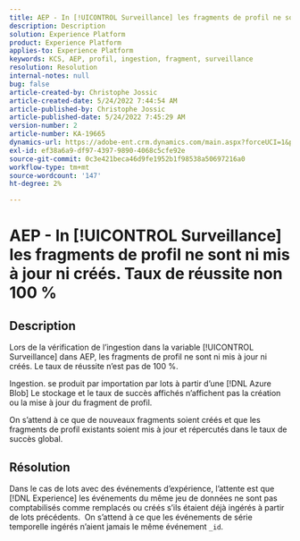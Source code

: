 ```yaml
---
title: AEP - In [!UICONTROL Surveillance] les fragments de profil ne sont ni mis à jour ni créés. Taux de réussite non 100 %
description: Description
solution: Experience Platform
product: Experience Platform
applies-to: Experience Platform
keywords: KCS, AEP, profil, ingestion, fragment, surveillance
resolution: Resolution
internal-notes: null
bug: false
article-created-by: Christophe Jossic
article-created-date: 5/24/2022 7:44:54 AM
article-published-by: Christophe Jossic
article-published-date: 5/24/2022 7:45:29 AM
version-number: 2
article-number: KA-19665
dynamics-url: https://adobe-ent.crm.dynamics.com/main.aspx?forceUCI=1&pagetype=entityrecord&etn=knowledgearticle&id=49b97160-35db-ec11-a7b6-0022480b01c6
exl-id: ef38a6a9-df97-4397-9890-4068c5cfe92e
source-git-commit: 0c3e421beca46d9fe1952b1f98538a50697216a0
workflow-type: tm+mt
source-wordcount: '147'
ht-degree: 2%

---
```


# AEP - In [!UICONTROL Surveillance] les fragments de profil ne sont ni mis à jour ni créés. Taux de réussite non 100 %

## Description


Lors de la vérification de l’ingestion dans la variable [!UICONTROL Surveillance] dans AEP, les fragments de profil ne sont ni mis à jour ni créés. Le taux de réussite n’est pas de 100 %.

Ingestion. se produit par importation par lots à partir d’une [!DNL Azure Blob] Le stockage et le taux de succès affichés n’affichent pas la création ou la mise à jour du fragment de profil.

On s’attend à ce que de nouveaux fragments soient créés et que les fragments de profil existants soient mis à jour et répercutés dans le taux de succès global.


## Résolution


Dans le cas de lots avec des événements d’expérience, l’attente est que [!DNL Experience] les événements du même jeu de données ne sont pas comptabilisés comme remplacés ou créés s’ils étaient déjà ingérés à partir de lots précédents.  On s’attend à ce que les événements de série temporelle ingérés n’aient jamais le même événement `_id`.
